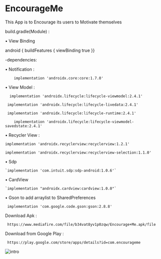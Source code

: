 # EncourageMe


This App is to Encourage its users to Motivate themselves


build.gradle(Module) :


• View Binding

   android {
   buildFeatures {
    viewBinding true
     }}


 -dependencies:
 
 
• Notification :


`    implementation 'androidx.core:core:1.7.0'`


• View Model :


  `  implementation 'androidx.lifecycle:lifecycle-viewmodel:2.4.1'`
    
    
   ` implementation 'androidx.lifecycle:lifecycle-livedata:2.4.1'`
    
    
   ` implementation 'androidx.lifecycle:lifecycle-runtime:2.4.1'`
    
    
`    implementation 'androidx.lifecycle:lifecycle-viewmodel-savedstate:2.4.1'`
 
 
• Recycler View :
 
 
 `implementation 'androidx.recyclerview:recyclerview:1.2.1'`
    
    
 `implementation 'androidx.recyclerview:recyclerview-selection:1.1.0'`
 
 
• Sdp


    `implementation 'com.intuit.sdp:sdp-android:1.0.6'`



• CardView


    `implementation "androidx.cardview:cardview:1.0.0"`
    
    
• Gson to add arraylist to SharedPreferences


   ` implementation 'com.google.code.gson:gson:2.8.8'`    
   
   
Download Apk : 

     https://www.mediafire.com/file/b34vat8yv1p0zqw/Encourage+Me.apk/file
   
   
Download from Google Play :


     https://play.google.com/store/apps/details?id=com.encourageme   


   ![intro](https://user-images.githubusercontent.com/99625111/155857673-cded36d7-3c64-4235-bbdd-46ea4793d7a6.jpg)
